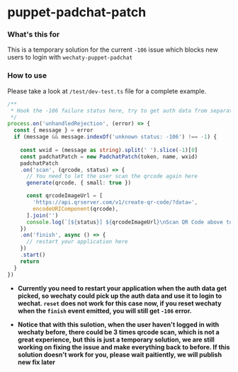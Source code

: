 # puppet-padchat-patch

### What's this for
This is a temporary solution for the current `-106` issue which blocks new users to login with `wechaty-puppet-padchat`

### How to use

Please take a look at `/test/dev-test.ts` file for a complete example.

```typescript
/**
 * Hook the -106 failure status here, try to get auth data from separate server
 */
process.on('unhandledRejection', (error) => {
  const { message } = error
  if (message && message.indexOf('unknown status: -106') !== -1) {
    
    const wxid = (message as string).split(' ').slice(-1)[0]
    const padchatPatch = new PadchatPatch(token, name, wxid)
    padchatPatch
    .on('scan', (qrcode, status) => {
      // You need to let the user scan the qrcode again here
      generate(qrcode, { small: true })

      const qrcodeImageUrl = [
        'https://api.qrserver.com/v1/create-qr-code/?data=',
        encodeURIComponent(qrcode),
      ].join('')
      console.log(`[${status}] ${qrcodeImageUrl}\nScan QR Code above to log in: `)
    })
    .on('finish', async () => {
      // restart your application here
    })
    .start()
    return
  }
})
```

* **Currently you need to restart your application when the auth data get picked, so wechaty could pick up the auth data and use it to login to wechat. `reset` does not work for this case now, if you reset wechaty when the `finish` event emitted, you will still get `-106` error.**


* **Notice that with this sulotion, when the user haven't logged in with wechaty before, there could be 3 times qrcode scan, which is not a great experience, but this is just a temporary solution, we are still working on fixing the issue and make everything back to before. If this solution doesn't work for you, please wait paitiently, we will publish new fix later**
